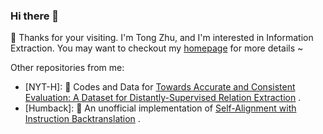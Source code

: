 ### Hi there 👋

<!--
**Spico197/Spico197** is a ✨ _special_ ✨ repository because its `README.md` (this file) appears on your GitHub profile.

Here are some ideas to get you started:

- 🔭 I’m currently working on ...
- 🌱 I’m currently learning ...
- 👯 I’m looking to collaborate on ...
- 🤔 I’m looking for help with ...
- 💬 Ask me about ...
- 📫 How to reach me: ...
- 😄 Pronouns: ...
- ⚡ Fun fact: ...
-->

🎀 Thanks for your visiting. I'm Tong Zhu, and I'm interested in Information Extraction. You may want to checkout my [homepage](https://spico197.github.io/) for more details ~

Other repositories from me:

- [NYT-H]: 📜 Codes and Data for [Towards Accurate and Consistent Evaluation: A Dataset for Distantly-Supervised Relation Extraction](https://aclanthology.org/2020.coling-main.566/) .
- [Humback]: 🐋 An unofficial implementation of [Self-Alignment with Instruction Backtranslation](https://arxiv.org/abs/2308.06259) .
